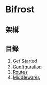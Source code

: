 # Bifrost

## 架構


## 目錄

1. [Get Started](./get_started.md)
1. [Configuration](./configuration.md)
1. [Routes](./configuration.md)
1. [Middlewares](./middlewares.md)